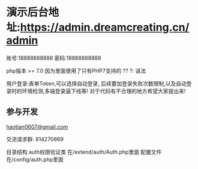 演示后台地址:https://admin.dreamcreating.cn/admin 
==============================================
账号:18888888888  密码:18888888888

php版本 >= 7.0  因为里面使用了只有PHP7支持的 ?? ?: 语法

用户登录:表单Token,可以选择自动登录,
后续要加登录失败次数限制,以及自动登录时的环境检测,多端登录逼下线等!
对于代码有不合理的地方希望大家提出来!

## 参与开发
haotian0607@gmail.com

交流请求群: 814270669

目录结构
 auth权限验证类 在/extend/auth/Auth.php里面
 配置文件在/config/auth.php里面   
 